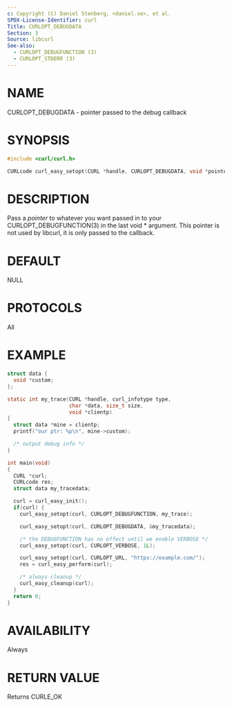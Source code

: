 ```yaml
---
c: Copyright (C) Daniel Stenberg, <daniel.se>, et al.
SPDX-License-Identifier: curl
Title: CURLOPT_DEBUGDATA
Section: 3
Source: libcurl
See-also:
  - CURLOPT_DEBUGFUNCTION (3)
  - CURLOPT_STDERR (3)
---
```


# NAME

CURLOPT_DEBUGDATA - pointer passed to the debug callback

# SYNOPSIS

~~~c
#include <curl/curl.h>

CURLcode curl_easy_setopt(CURL *handle, CURLOPT_DEBUGDATA, void *pointer);
~~~

# DESCRIPTION

Pass a *pointer* to whatever you want passed in to your
CURLOPT_DEBUGFUNCTION(3) in the last void * argument. This pointer is
not used by libcurl, it is only passed to the callback.

# DEFAULT

NULL

# PROTOCOLS

All

# EXAMPLE

~~~c
struct data {
  void *custom;
};

static int my_trace(CURL *handle, curl_infotype type,
                    char *data, size_t size,
                    void *clientp)
{
  struct data *mine = clientp;
  printf("our ptr: %p\n", mine->custom);

  /* output debug info */
}

int main(void)
{
  CURL *curl;
  CURLcode res;
  struct data my_tracedata;

  curl = curl_easy_init();
  if(curl) {
    curl_easy_setopt(curl, CURLOPT_DEBUGFUNCTION, my_trace);

    curl_easy_setopt(curl, CURLOPT_DEBUGDATA, &my_tracedata);

    /* the DEBUGFUNCTION has no effect until we enable VERBOSE */
    curl_easy_setopt(curl, CURLOPT_VERBOSE, 1L);

    curl_easy_setopt(curl, CURLOPT_URL, "https://example.com/");
    res = curl_easy_perform(curl);

    /* always cleanup */
    curl_easy_cleanup(curl);
  }
  return 0;
}
~~~

# AVAILABILITY

Always

# RETURN VALUE

Returns CURLE_OK
